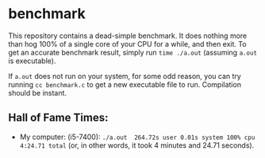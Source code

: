 # benchmark

This repository contains a dead-simple benchmark. It does nothing more than hog 100% of a single core of your CPU for a while, and then exit. To get an accurate benchmark result, simply run `time ./a.out` (assuming `a.out` is executable). 

If `a.out` does not run on your system, for some odd reason, you can try running `cc benchmark.c` to get a new executable file to run. Compilation should be instant. 

## Hall of Fame Times: 

- My computer: (i5-7400): `./a.out  264.72s user 0.01s system 100% cpu 4:24.71 total` (or, in other words, it took 4 minutes and 24.71 seconds). 

